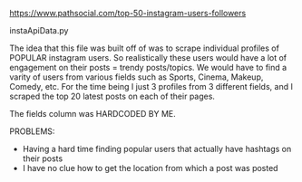 https://www.pathsocial.com/top-50-instagram-users-followers

instaApiData.py

The idea that this file was built off of was to scrape individual profiles of POPULAR instagram users. So realistically
these users would have a lot of engagement on their posts = trendy posts/topics. We would have to find a varity of users from various fields such as Sports, Cinema, Makeup, Comedy, etc. For the time being I just 3 profiles from 3 different fields, and I scraped the top 20 latest posts on each of their pages.

The fields column was HARDCODED BY ME.

PROBLEMS: 
- Having a hard time finding popular users that actually have hashtags on their posts
- I have no clue how to get the location from which a post was posted

